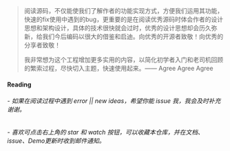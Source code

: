  
 >阅读源码，不仅能使我们了解作者的功能实现方式，方便我们运用其功能，快速的fix使用中遇到的bug，更重要的是在阅读优秀源码时体会作者的设计思想和架构设计，具体的技术很快就会过时，优秀的设计思想却会历久弥新，给我们今后编码以很大的借鉴和启迪。向优秀的开源者致敬！向优秀的分享者致敬！
>
>我非常想为这个工程增加更多实用的内容，以简化初学者入门和老司机回顾的繁索过程，尽快切入主题，快速使用起来。—— Agree Agree Agree
 
 
 
 
 
 
 
 #### Reading
 
 
 ###### - 如果在阅读过程中遇到 error || new ideas，希望你能 issue 我，我会及时补充谢谢。
 
 ###### - 喜欢可点击右上角的 star 和 watch 按钮，可以收藏本仓库，并在文档、issue、Demo更新时收到邮件通知。
